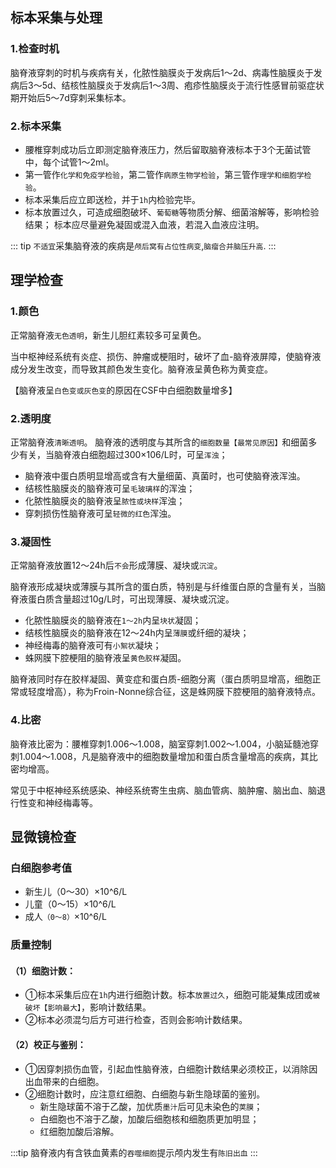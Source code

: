 ## 标本采集与处理

### 1.检查时机
脑脊液穿刺的时机与疾病有关，化脓性脑膜炎于发病后1～2d、病毒性脑膜炎于发病后3～5d、结核性脑膜炎于发病后1～3周、疱疹性脑膜炎于流行性感冒前驱症状期开始后5～7d穿刺采集标本。
### 2.标本采集
 - 腰椎穿刺成功后立即测定脑脊液压力，然后留取脑脊液标本于3个无菌试管中，每个试管1～2ml。
 - 第一管作`化学和免疫学检验`，第二管作`病原生物学检验`，第三管作`理学和细胞学检验`。
 - 标本采集后应立即送检，并于`1h`内检验完毕。
 - 标本放置过久，可造成细胞破坏、`葡萄糖`等物质分解、细菌溶解等，影响检验结果；
标本应尽量避免凝固或混入血液，若混入血液应注明。

::: tip `不适宜`采集脑脊液的疾病是`颅后窝有占位性病变`,`脑瘤合并脑压升高`.
:::
 
## 理学检查
### 1.颜色
正常脑脊液`无色透明`，新生儿胆红素较多可呈黄色。

当中枢神经系统有炎症、损伤、肿瘤或梗阻时，破坏了血-脑脊液屏障，使脑脊液成分发生改变，而导致其颜色发生变化。脑脊液呈黄色称为黄变症。

【脑脊液呈`白色变或灰色变`的原因在CSF中白细胞数量增多】

### 2.透明度
正常脑脊液`清晰透明`。
脑脊液的透明度与其所含的`细胞数量【最常见原因】`和细菌多少有关，当脑脊液白细胞超过300×106/L时，可呈`浑浊`；

 - 脑脊液中蛋白质明显增高或含有大量细菌、真菌时，也可使脑脊液浑浊。
 - 结核性脑膜炎的脑脊液可呈`毛玻璃样`的浑浊；
 - 化脓性脑膜炎的脑脊液呈`脓性或块样`浑浊；
 - 穿刺损伤性脑脊液可呈`轻微的红色`浑浊。
### 3.凝固性
正常脑脊液放置12～24h后`不会`形成薄膜、凝块或`沉淀`。

脑脊液形成凝块或薄膜与其所含的蛋白质，特别是与纤维蛋白原的含量有关，当脑脊液蛋白质含量超过10g/L时，可出现薄膜、凝块或沉淀。
 - 化脓性脑膜炎的脑脊液在`1～2h`内呈`块状`凝固；
 - 结核性脑膜炎的脑脊液在12～24h内呈`薄膜`或纤细的凝块；
 - 神经梅毒的脑脊液可有`小絮状`凝块；
 - 蛛网膜下腔梗阻的脑脊液呈`黄色胶样`凝固。

脑脊液同时存在胶样凝固、黄变症和蛋白质-细胞分离（蛋白质明显增高，细胞正常或轻度增高），称为Froin-Nonne综合征，这是蛛网膜下腔梗阻的脑脊液特点。
### 4.比密
脑脊液比密为：腰椎穿刺1.006～1.008，脑室穿刺1.002～1.004，小脑延髓池穿刺1.004～1.008，凡是脑脊液中的细胞数量增加和蛋白质含量增高的疾病，其比密均增高。

常见于中枢神经系统感染、神经系统寄生虫病、脑血管病、脑肿瘤、脑出血、脑退行性变和神经梅毒等。

## 显微镜检查

### 白细胞参考值
- 新生儿（0～30）×10^6/L
- 儿童（0～15）×10^6/L
- 成人`（0～8）`×10^6/L

### 质量控制
#### （1）细胞计数：
 - ①标本采集后应在`1h`内进行细胞计数。标本`放置过久`，细胞可能凝集成团或`被破坏【影响最大】`，影响计数结果。
 - ②标本必须混匀后方可进行检查，否则会影响计数结果。

#### （2）校正与鉴别：
 - ①因穿刺损伤血管，引起血性脑脊液，白细胞计数结果必须校正，以消除因出血带来的白细胞。
 - ②细胞计数时，应注意红细胞、白细胞与新生隐球菌的鉴别。
   - 新生隐球菌不溶于乙酸，加优质`墨汁`后可见未染色的`荚膜`；
   - 白细胞也不溶于乙酸，加酸后细胞核和细胞质更加明显；
   - 红细胞加酸后溶解。
 
:::tip 脑脊液内有含铁血黄素的`吞噬细胞`提示颅内发生有`陈旧出血`
:::

